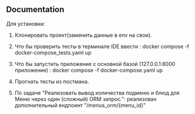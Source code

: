## Documentation

Для установки:

1. Клонировать проект(заменить данные в env на свои).

2. Что бы проверить тесты в терминале IDE ввести : docker compose -f docker-compose_tests.yaml up
   
3. Что бы запустить приложение с основной базой (127.0.0.1:8000 приложение) : docker compose -f docker-compose.yaml up

4. Прогнать тесты из постмана.
   
5. По задаче "Реализовать вывод количества подменю и блюд для Меню через один (сложный) ORM запрос.": реализован дополнительный ендпоинт "/menus_orm/{menu_id}"

